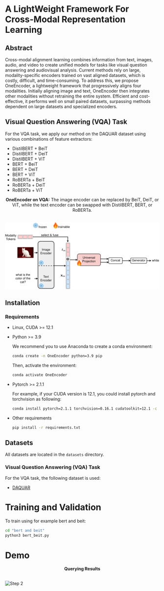 # A LightWeight Framework For Cross-Modal Representation Learning

## Abstract
Cross-modal alignment learning combines information from text, images, audio, and video to create unified models for tasks like visual question answering and audiovisual analysis. Current methods rely on large, modality-specific encoders trained on vast aligned datasets, which is costly, difficult, and time-consuming. To address this, we propose OneEncoder, a lightweight framework that progressively aligns four modalities. Initially aligning image and text, OneEncoder then integrates other modalities without retraining the entire system. Efficient and cost-effective, it performs well on small paired datasets, surpassing methods dependent on large datasets and specialized encoders.

## Visual Question Answering (VQA) Task

For the VQA task, we apply our method on the DAQUAR dataset using various combinations of feature extractors:

- DistilBERT + BeiT
- DistilBERT + DeiT
- DistilBERT + ViT
- BERT + BeiT
- BERT + DeiT
- BERT + ViT
- RoBERTa + BeiT
- RoBERTa + DeiT
- RoBERTa + ViT

<center><b>OneEncoder on VQA:</b> The image encoder can be replaced by BeiT, DeiT, or ViT, while the text encoder can be swapped with DistilBERT, BERT, or RoBERTa.</center><br>

![Step 2](images/vqa.png)


## Installation
### Requirements
* Linux, CUDA >= 12.1
* Python >= 3.9

    We recommend you to use Anaconda to create a conda environment:

    ```bash
    conda create -n OneEncoder python=3.9 pip
    ```

    Then, activate the environment:
    ```bash
    conda activate OneEncoder
    ```

* Pytorch >= 2.1.1

    For example, if your CUDA version is 12.1, you could install pytorch and torchvision as following:
    ```bash
    conda install pytorch=2.1.1 torchvision=0.16.1 cudatoolkit=12.1 -c pytorch
    ```
* Other requirements
    ```bash
    pip install -r requirements.txt
    ```
## Datasets

All datasets are located in the `datasets` directory.

### Visual Question Answering (VQA) Task

For the VQA task, the following dataset is used:

- [DAQUAR](https://www.kaggle.com/datasets/tezansahu/processed-daquar-dataset)



# Training and Validation

To train using for example bert and beit:

```bash
cd "bert and beit"
python3 bert_beit.py
```



# Demo

<center><b>Querying Results</b></center><br>

![Step 2](images/vqa_example.png)

